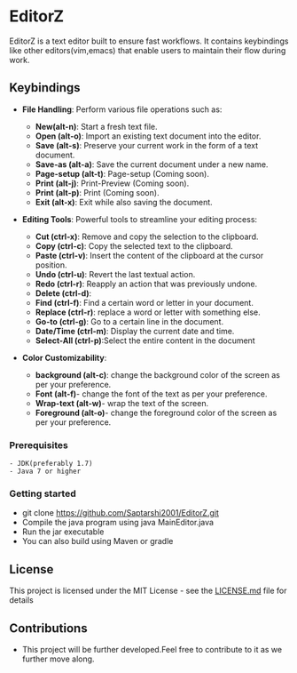 # EditorZ

EditorZ is a text editor built to ensure fast workflows. It contains keybindings like other editors(vim,emacs) that enable users to maintain their flow during work.
 
## Keybindings

- **File Handling**: Perform various file operations such as:
  - **New(alt-n)**: Start a fresh text file.
  - **Open (alt-o)**: Import an existing text document into the editor.
  - **Save (alt-s)**: Preserve your current work in the form of a text document.
  - **Save-as (alt-a)**: Save the current document under a new name.
  - **Page-setup (alt-t)**: Page-setup (Coming soon).
  - **Print (alt-j)**:  Print-Preview (Coming soon).
  - **Print (alt-p)**: Print (Coming soon).
  - **Exit (alt-x)**: Exit while also saving the document.
    
- **Editing Tools**: Powerful tools to streamline your editing process:
  - **Cut (ctrl-x)**: Remove and copy the selection to the clipboard.
  - **Copy (ctrl-c)**: Copy the selected text to the clipboard.
  - **Paste (ctrl-v)**: Insert the content of the clipboard at the cursor position.
  - **Undo (ctrl-u)**: Revert the last textual action.
  - **Redo (ctrl-r)**: Reapply an action that was previously undone.
  - **Delete (ctrl-d)**:
  - **Find (ctrl-f)**: Find a certain word or letter in your document.
  - **Replace (ctrl-r)**: replace a word or letter with something else.
  - **Go-to (ctrl-g)**: Go to a certain line in the document.
  - **Date/Time (ctrl-m)**: Display the current date and time.
  - **Select-All (ctrl-p)**:Select the entire content in the document
    
- **Color Customizability**:
    - **background (alt-c)**: change the background color of the screen as per your preference.
    - **Font (alt-f)**- change the font of the text as per your preference.
    - **Wrap-text (alt-w)**- wrap the text of the screen.
    - **Foreground (alt-o)**- change the foreground color of the screen as per your preference.
      
### Prerequisites

    - JDK(preferably 1.7)
    - Java 7 or higher
    

### Getting started

- git clone https://github.com/Saptarshi2001/EditorZ.git
- Compile the java program using java MainEditor.java
- Run the jar executable
- You can also build using Maven or gradle

## License

This project is licensed under the MIT License - see the [LICENSE.md](LICENSE.md) file for details

## Contributions

* This project will be further developed.Feel free to contribute to it as we further move along.


